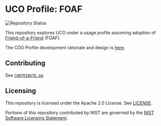 # UCO Profile: FOAF

![Repository Status](https://img.shields.io/badge/-exploratory-informational)

This repository explores UCO under a usage profile assuming adoption of [Friend-of-a-Friend](http://xmlns.com/foaf/0.1/) (FOAF).

The CDO Profile development rationale and design is [here](https://cyberdomainontology.org/ontology/development/#profiles).


## Contributing

See [`CONTRIBUTE.md`](CONTRIBUTE.md).


## Licensing

This repository is licensed under the Apache 2.0 License.  See [LICENSE](LICENSE).

Portions of this repository contributed by NIST are governed by the [NIST Software Licensing Statement](THIRD_PARTY_LICENSES.md#nist-software-licensing-statement).
